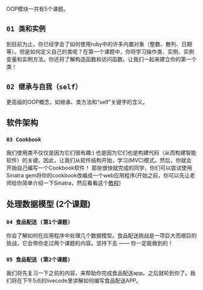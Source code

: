 OOP模块一共有5个课题。

## `01 类和实例`

到目前为止，你已经学会了如何使用ruby中的许多内置对象（整数、散列、日期等）。但是如何定义自己的类呢？在第一个课题中，你将学习操作类、实例、实例变量和实例方法。你还将了解构造函数和访问函数。让我们一起来建立你的第一个类！

## `02 继承与自我（self）`

更高级的OOP概念，如继承、类方法和“self”关键字的含义。

## 软件架构

### `03 Cookbook`

我们使用类不仅仅是因为它们很有趣:) 也是因为它们也是构建代码（从而构建智能软件）的关键。因此，让我们从软件结构开始，学习(MVC)模式。然后，你就会开始自己编写一个Cookbook软件！
那些很快就完成的同学，你们可以尝试使用Sinatra gem将你的cookbook改编成一个web应用程序(开始之前，你可以先让老师给你简单介绍一下Sinatra，然后看看这个[教程](https://github.com/lewagon/sinatra-101))

## 处理数据模型 (2个课题)

### `04 食品配送 (第1个课题)`

你会了解如何在应用程序中处理几个数据模型。食品配送挑战是一项巨大而艰巨的挑战，它会带你走过两个课题的内容。坚持下去 —— 你一定能做到的！

### `05 食品配送 (第2个课题)`

我们将先复习一下之前的内容，来帮助你完成食品配送app。之后就轮到你了。我们将在下午5点的livecode里讲解如何编写食品配送APP。
